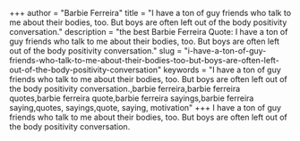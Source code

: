 +++
author = "Barbie Ferreira"
title = "I have a ton of guy friends who talk to me about their bodies, too. But boys are often left out of the body positivity conversation."
description = "the best Barbie Ferreira Quote: I have a ton of guy friends who talk to me about their bodies, too. But boys are often left out of the body positivity conversation."
slug = "i-have-a-ton-of-guy-friends-who-talk-to-me-about-their-bodies-too-but-boys-are-often-left-out-of-the-body-positivity-conversation"
keywords = "I have a ton of guy friends who talk to me about their bodies, too. But boys are often left out of the body positivity conversation.,barbie ferreira,barbie ferreira quotes,barbie ferreira quote,barbie ferreira sayings,barbie ferreira saying,quotes, sayings,quote, saying, motivation"
+++
I have a ton of guy friends who talk to me about their bodies, too. But boys are often left out of the body positivity conversation.
